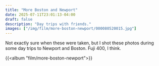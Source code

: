 ```yaml
---
title: "More Boston and Newport"
date: 2025-07-11T23:01:13-04:00
draft: false
description: "Day trips with friends."
images: ["/img/film/more-boston-newport/000080520015.jpg"]
---
```


Not exactly sure when these were taken, but I shot these photos during some day trips to Newport and Boston. Fuji 400, I think.

{{<album "film/more-boston-newport">}}